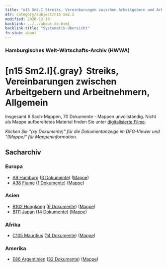 ```yaml
---
title: "n15 Sm2.I Streiks, Vereinbarungen zwischen Arbeitgebern und Arbeitnehmern, Allgemein"
etr: category/subject/n15 Sm2.I
modified: 2020-12-18
backlink: ../../about.de.html
backlink-title: "Systematik-Übersicht"
fn-stub: about
---
```


### Hamburgisches Welt-Wirtschafts-Archiv (HWWA)
# [n15 Sm2.I]{.gray}&#8201; Streiks, Vereinbarungen zwischen Arbeitgebern und Arbeitnehmern, Allgemein&#160; 




Insgesamt 6 Sach-Mappen, 70 Dokumente - Mappen unvollständig.
Nicht als Mappe aufbereitetes Material finden Sie unter [digitalisierte Filme](/film/h1_sh).

_Klicken Sie "(xy Dokumente)" für die Dokumentanzeige im DFG-Viewer und "(Mappe)" für Mappeninformation._

## Sacharchiv




### Europa

- [A9 Hamburg](../../../geo/about.de.html#A9) (<a href="https://dfg-viewer.de/show/?tx_dlf[id]=https://pm20.zbw.eu/mets/sh/1409xx/140905/1451xx/145159/public.mets.de.xml" target="_blank">3 Dokumente</a>) ([Mappe](http://purl.org/pressemappe20/folder/sh/140905,145159))
- [A38 Fiume](../../../geo/about.de.html#A38) (<a href="https://dfg-viewer.de/show/?tx_dlf[id]=https://pm20.zbw.eu/mets/sh/1410xx/141014/1451xx/145159/public.mets.de.xml" target="_blank">1 Dokumente</a>) ([Mappe](http://purl.org/pressemappe20/folder/sh/141014,145159))

### Asien

- [B102 Hongkong](../../../geo/about.de.html#B102) (<a href="https://dfg-viewer.de/show/?tx_dlf[id]=https://pm20.zbw.eu/mets/sh/1412xx/141268/1451xx/145159/public.mets.de.xml" target="_blank">6 Dokumente</a>) ([Mappe](http://purl.org/pressemappe20/folder/sh/141268,145159))
- [B111 Japan](../../../geo/about.de.html#B111) (<a href="https://dfg-viewer.de/show/?tx_dlf[id]=https://pm20.zbw.eu/mets/sh/1412xx/141272/1451xx/145159/public.mets.de.xml" target="_blank">14 Dokumente</a>) ([Mappe](http://purl.org/pressemappe20/folder/sh/141272,145159))

### Afrika

- [C105 Mauritius](../../../geo/about.de.html#C105) (<a href="https://dfg-viewer.de/show/?tx_dlf[id]=https://pm20.zbw.eu/mets/sh/1414xx/141469/1451xx/145159/public.mets.de.xml" target="_blank">14 Dokumente</a>) ([Mappe](http://purl.org/pressemappe20/folder/sh/141469,145159))

### Amerika

- [E86 Argentinien](../../../geo/about.de.html#E86) (<a href="https://dfg-viewer.de/show/?tx_dlf[id]=https://pm20.zbw.eu/mets/sh/1416xx/141692/1451xx/145159/public.mets.de.xml" target="_blank">32 Dokumente</a>) ([Mappe](http://purl.org/pressemappe20/folder/sh/141692,145159))


